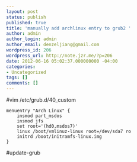 ```yaml
---
layout: post
status: publish
published: true
title: 'manually add archlinux entry to grub2 '
author: admin
author_login: admin
author_email: denzeljiang@gmail.com
wordpress_id: 206
wordpress_url: http://note.jzr.me/?p=206
date: 2012-06-16 05:02:37.000000000 -04:00
categories:
- Uncategorized
tags: []
comments: []
---
```

#vim /etc/grub.d/40_custom


```
menuentry "Arch Linux" {
    insmod part_msdos
    insmod jfs
    set root='(hd0,msdos7)'
    linux /boot/vmlinuz-linux root=/dev/sda7 ro
    initrd /boot/initramfs-linux.img
}
```

#update-grub
